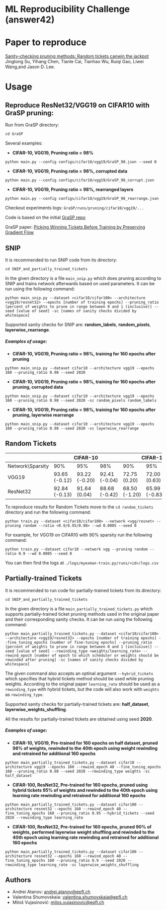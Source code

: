 # ML Reproducibility Challenge (answer42)

# Paper to reproduce

[Sanity-checking pruning methods: Random tickets canwin the jackpot](https://arxiv.org/pdf/2009.11094v1.pdf) 
Jingtong Su, Yihang Chen, Tianle Cai, Tianhao Wu, Ruiqi Gao, Liwei Wang,and Jason D. Lee.

# Usage

## Reproduce ResNet32/VGG19 on CIFAR10 with GraSP pruning:

Run from GraSP directory:

```
cd GraSP
```

Several examples:

* <b>CIFAR-10, VGG19, Pruning ratio = 98%</b>

```
python main.py --config configs/cifar10/vgg19/GraSP_98.json --seed 0
```

* <b>CIFAR-10, VGG19, Pruning ratio = 98%, corrupted data</b>

```
python main.py --config configs/cifar10/vgg19/GraSP_98_corrupt.json
```

* <b>CIFAR-10, VGG19, Pruning ratio = 98%, rearranged layers</b>

```
python main.py --config configs/cifar10/vgg19/GraSP_98_rearrange.json
```

Checkout experiments logs: `GraSP/runs/pruning/cifar10/vgg19/...`

Code is based on the initial [GraSP repo](https://github.com/alecwangcq/GraSP)

GraSP paper: [Picking Winning Tickets Before Training by Preserving Gradient Flow](https://openreview.net/forum?id=SkgsACVKPH)


## SNIP

It is recommended to run SNIP code from its directory:

```(bash)
cd SNIP_and_partially_trained_tickets
```

In the given directory is a file `main_snip.py` which does pruning according to SNIP and trains network afterwards based on used parameters. It can be run using the following command:

```(bash)
python main_snip.py --dataset <cifar10/cifar100> --architecture <vgg19/resnet32> --epochs [number of training epochs] --pruning_ratio [percent of weights to prune in range between 0 and 1 (inclusive)] --seed [value of seed] -sc [names of sanity checks divided by whitespace]
```

Supported sanity checks for SNIP are: **random_labels**, **random_pixels**, **layerwise_rearrange**.

##### Examples of usage:

* **CIFAR-10, VGG19, Pruning ratio = 98%, training for 160 epochs after pruning**

```(bash)
python main_snip.py --dataset cifar10 --architecture vgg19 --epochs 160 --pruning_ratio 0.98 --seed 2020
```

* **CIFAR-10, VGG19, Pruning ratio = 98%, training for 160 epochs after pruning, corrupted data**

```(bash)
python main_snip.py --dataset cifar10 --architecture vgg19 --epochs 160 --pruning_ratio 0.98 --seed 2020 -sc random_pixels random_labels
```

* **CIFAR-10, VGG19, Pruning ratio = 98%, training for 160 epochs after pruning, layerwise rearrange**

```(bash)
python main_snip.py --dataset cifar10 --architecture vgg19 --epochs 160 --pruning_ratio 0.98 --seed 2020 -sc layerwise_rearrange
```

## Random Tickets


<table class="tg">
<thead>
  <tr>
    <th class="tg-0pky"></th>
    <th class="tg-c3ow" colspan="3">CIFAR-10</th>
    <th class="tg-c3ow" colspan="3">CIFAR-100</th>
  </tr>
</thead>
<tbody>
  <tr>
    <td class="tg-btxf"><span style="text-decoration:none">Network\Sparsity</span></td>
    <td class="tg-abip">90%</td>
    <td class="tg-abip">95%</td>
    <td class="tg-abip">98%</td>
    <td class="tg-abip">90%</td>
    <td class="tg-abip">95%</td>
    <td class="tg-abip">98%</td>
  </tr>
  <tr>
    <td class="tg-0pky"><span style="font-weight:normal;font-style:normal;text-decoration:none">VGG19</span></td>
    <td class="tg-c3ow">93.65 (-0.12)</td>
    <td class="tg-c3ow">93.22 (-0.20)</td>
    <td class="tg-c3ow">92.41 (-0.04)</td>
    <td class="tg-c3ow">72.75 (0.20)</td>
    <td class="tg-c3ow">72.00 (0.63)</td>
    <td class="tg-c3ow">68.77 (-0.21)</td>
  </tr>
  <tr>
    <td class="tg-btxf"><span style="font-weight:normal;font-style:normal;text-decoration:none">ResNet32</span></td>
    <td class="tg-abip"><span style="font-weight:normal;font-style:normal;text-decoration:none">92.84 (-0.13)</span></td>
    <td class="tg-abip">91.64 (0.04)</td>
    <td class="tg-abip">88.68 (-0.42)</td>
    <td class="tg-mxj2"><span style="font-weight:normal;text-decoration:none">68.50 (-1.20)</span></td>
    <td class="tg-abip">65.99 (-0.83)</td>
    <td class="tg-abip">59.67 (-0.44)</td>
  </tr>
</tbody>
</table>

To reproduce results for Random Tickets move to the `cd random_tickets` directory and run the following command:
```(bash)
python train.py --dataset <cifar10/cifar100> --network <vgg/resnet> --pruning random --ratio <0.9/0.95/0.98> --wd 0.0005 --seed 0
```

For example, for VGG19 on CIFAR10 with 90% sparsity run the following command:
```(bash)
python train.py --dataset cifar10 --network vgg --pruning random --ratio 0.9 --wd 0.0005 --seed 0
```

You can then find the logs at `./logs/myexman-train.py/runs/<id>/logs.csv`

## Partially-trained Tickets

It is recommended to run code for partially-trained tickets from its directory:

```(bash)
cd SNIP_and_partially_trained_tickets
```

In the given directory is a file `main_partially_trained_tickets.py` which supports partially-trained ticket pruning methods used in the original paper and their corresponding sanity checks. It can be run using the following command:

```(bash)
python main_partially_trained_tickets.py --dataset <cifar10/cifar100> --architecture <vgg19/resnet32> --epochs [number of training epochs] --fine_tuning_epochs [number of fine-tuning epochs] --pruning_ratio [percent of weights to prune in range between 0 and 1 (inclusive)] --seed [value of seed] --rewinding_type <weights/learning_rate> --rewind_epoch [number of epoch to which scheduler or weights should be rewinded after pruning] -sc [names of sanity checks divided by whitespace]
```

The given command also accepts an optinal argument `--hybrid_tickets` which specifies that hybrid tickets method should be used while pruning weights. According to the original paper `learning_rate` should be used as a `rewinding_type` with hybrid tickets, but the code will also work with `weights` as `rewinding_type`.

Supported sanity checks for partially-trained tickets are: **half_dataset**, **layerwise_weights_shuffling**.

All the results for partially-trained tickets are obtained using seed **2020**.

##### Examples of usage:

* **CIFAR-10, VGG19, Pre-trained for 160 epochs on half dataset, pruned 98% of weights, rewinded to the 40th epoch using weight rewinding and retrained for additional 160 epochs**

```(bash)
python main_partially_trained_tickets.py --dataset cifar10 --architecture vgg19 --epochs 160 --rewind_epoch 40 --fine_tuning_epochs 160 --pruning_ratio 0.98 --seed 2020 --rewinding_type weights -sc half_dataset
```

* **CIFAR-100, ResNet32, Pre-trained for 160 epochs, pruned using hybrid tickets 95% of weights and rewinded to the 40th epoch using learning rate rewinding and retrained for additional 160 epochs**

```(bash)
python main_partially_trained_tickets.py --dataset cifar100 --architecture resnet32 --epochs 160 --rewind_epoch 40 --fine_tuning_epochs 160 --pruning_ratio 0.95 --hybrid_tickets --seed 2020 --rewinding_type learning_rate
```

* **CIFAR-100, ResNet32, Pre-trained for 160 epochs, pruned 90% of weights, performed layerwise weight shuffling and rewinded to the 40th epoch using learning rate rewinding and retrained for additional 160 epochs**

```(bash)
python main_partially_trained_tickets.py --dataset cifar100 --architecture resnet32 --epochs 160 --rewind_epoch 40 --fine_tuning_epochs 160 --pruning_ratio 0.9 --seed 2020 --rewinding_type learning_rate -sc layerwise_weights_shuffling
```

## Authors

* Andrei Atanov: andrei.atanov@epfl.ch
* Valentina Shumovskaia: valentina.shumovskaia@epfl.ch
* Miloš Vujasinović: milos.vujasinovic@epfl.ch